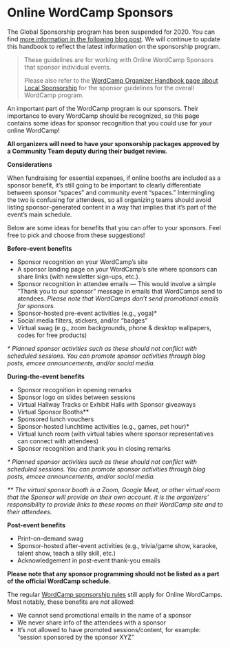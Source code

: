 # Online WordCamp Sponsors

The Global Sponsorship program has been suspended for 2020. You can find [more information in the following blog post](https://make.wordpress.org/community/2020/07/23/moving-forward-with-online-events/). We will continue to update this handbook to reflect the latest information on the sponsorship program.

> These guidelines are for working with Online WordCamp Sponsors that sponsor individual events.
> 
> Please also refer to the [WordCamp Organizer Handbook page about Local Sponsorship](https://make.wordpress.org/community/handbook/wordcamp-organizer/planning-details/fundraising/local-wordcamp-sponsorship/) for the sponsor guidelines for the overall WordCamp program.

An important part of the WordCamp program is our sponsors. Their importance to every WordCamp should be recognized, so this page contains some ideas for sponsor recognition that you could use for your online WordCamp!

**All organizers will need to have your sponsorship packages approved by a Community Team deputy during their budget review.**

**Considerations**

When fundraising for essential expenses, if online booths are included as a sponsor benefit, it’s still going to be important to clearly differentiate between sponsor “spaces” and community event “spaces.” Intermingling the two is confusing for attendees, so all organizing teams should avoid listing sponsor-generated content in a way that implies that it’s part of the event’s main schedule.

Below are some ideas for benefits that you can offer to your sponsors. Feel free to pick and choose from these suggestions!

**Before-event benefits**

*   Sponsor recognition on your WordCamp’s site
*   A sponsor landing page on your WordCamp’s site where sponsors can share links (with newsletter sign-ups, etc.).
*   Sponsor recognition in attendee emails — This would involve a simple “Thank you to our sponsor” message in emails that WordCamps send to atendees. *Please note that WordCamps don’t send promotional emails for sponsors.*
*   Sponsor-hosted pre-event activities (e.g., yoga)\*
*   Social media filters, stickers, and/or “badges”
*   Virtual swag (e.g., zoom backgrounds, phone & desktop wallpapers, codes for free products)

*\* Planned sponsor activities such as these should not conflict with scheduled sessions. You can promote sponsor activities through blog posts, emcee announcements, and/or social media.*

**During-the-event benefits**

*   Sponsor recognition in opening remarks
*   Sponsor logo on slides between sessions
*   Virtual Hallway Tracks or Exhibit Halls with Sponsor giveaways
*   Virtual Sponsor Booths\*\*
*   Sponsored lunch vouchers
*   Sponsor-hosted lunchtime activities (e.g., games, pet hour)\*
*   Virtual lunch room (with virtual tables where sponsor representatives can connect with attendees)
*   Sponsor recognition and thank you in closing remarks

*\* Planned sponsor activities such as these should not conflict with scheduled sessions. You can promote sponsor activities through blog posts, emcee announcements, and/or social media.*

*\*\* The virtual sponsor booth is a Zoom, Google Meet, or other virtual room that the Sponsor will provide on their own account. It is the organizers’ responsibility to provide links to these rooms on their WordCamp site and to their attendees.*

**Post-event benefits**

*   Print-on-demand swag
*   Sponsor-hosted after-event activities (e.g., trivia/game show, karaoke, talent show, teach a silly skill, etc.)
*   Acknowledgement in post-event thank-you emails

**Please note that any sponsor programming should not be listed as a part of the official WordCamp schedule.**

The regular [WordCamp sponsorship rules](https://make.wordpress.org/community/handbook/wordcamp-organizer/planning-details/fundraising/local-wordcamp-sponsorship/#wordcamp-sponsorship-rules-for-wordcamps%c2%a0-on-or-after-2017) still apply for Online WordCamps. Most notably, these benefits are *not* allowed:

*   We cannot send promotional emails in the name of a sponsor
*   We never share info of the attendees with a sponsor
*   It’s not allowed to have promoted sessions/content, for example: “session sponsored by the sponsor XYZ”

<!--
*   [To-do](# "To-do")
-->
